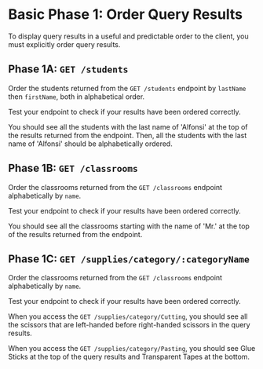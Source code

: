 # Basic Phase 1: Order Query Results

To display query results in a useful and predictable order to the client, you
must explicitly order query results.

## Phase 1A: `GET /students`

Order the students returned from the `GET /students` endpoint by `lastName`
then `firstName`, both in alphabetical order.

Test your endpoint to check if your results have been ordered correctly.

You should see all the students with the last name of 'Alfonsi' at the top of
the results returned from the endpoint. Then, all the students with the last
name of 'Alfonsi' should be alphabetically ordered.

## Phase 1B: `GET /classrooms`

Order the classrooms returned from the `GET /classrooms` endpoint alphabetically
by `name`.

Test your endpoint to check if your results have been ordered correctly.

You should see all the classrooms starting with the name of 'Mr.' at the top of
the results returned from the endpoint.

## Phase 1C: `GET /supplies/category/:categoryName`

Order the classrooms returned from the `GET /classrooms` endpoint alphabetically
by `name`.

Test your endpoint to check if your results have been ordered correctly.

When you access the `GET /supplies/category/Cutting`, you should see all the
scissors that are left-handed before right-handed scissors in the query results.

When you access the `GET /supplies/category/Pasting`, you should see Glue Sticks
at the top of the query results and Transparent Tapes at the bottom.